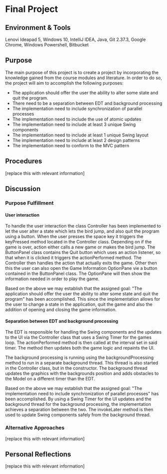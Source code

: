 # Final Project

## Environment & Tools
Lenovi Ideapad 5, Windows 10, IntelliJ IDEA, Java, Git 2.37.3, Google Chrome, Windows Powershell, Bitbucket

## Purpose
The main purpose of this project is to create a project by incorporating the knowledge gained from the course modules and literature.
In order to do so, the project will aim to accomplish the following purposes:

* The application should offer the user the ability to alter some state and quit the program.
* There need to be a separation between EDT and background processing
* The implementation need to include synchronization of parallel processes
* The implementation need to include the use of atomic updates
* The implementation need to include at least 3 unique Swing components
* The implementation need to include at least 1 unique Swing layout
* The implementation need to include at least 2 design patterns
* The implementation need to conform to the MVC pattern

## Procedures
[replace this with relevant information]

## Discussion
### Purpose Fulfillment
#### User interaction
To handle the user interaction the class Controller has been implemented to let the user alter a state which lets the bird jump,
and also quit the program using a button. When the user presses the space key it triggers the
keyPressed method located in the Controller class. Depending on if the game is over, action either
calls a new game or makes the bird jump.
The ButtonPanel class contains the Quit button which uses an action listener, so that when it is clicked it triggers
the actionPerformed method. The Controller then handles the action that actually exits the game.
Other then this the user can also open the Game Information OptionPane vie a button contained in the 
ButtonPanel class. The OptionPane will then show the information needed in order to play the game.

Based on the above we may establish that the assigned goal: "The application should offer the user the ability to alter some state and quit the program"
has been accomplished. This since the implementation allows for the user to change a state in the application, quit the game and also
the addition of opening and closing the game information.

#### Separation between EDT and background processing
The EDT is responsible for handling the Swing components and the updates to the UI via the Controller class 
that uses a Swing Timer for the games loop. The actionPerformed method is then called at the interval set in said timer.
The method then updates both the game logic and repaints the UI.

The background processing is running using the backgroundProcessing method to run in a separate background thread.
This thread is also started in the Controller class, but in the constructor. The background thread updates
the graphics with the backgrounds position and adds obstacles to the Model on a different timer than the EDT.

Based on the above we may establish that the assigned goal: "The implementation need to include synchronization of parallel processes"
has been accomplished. By using a Swing Timer for the UI updates and the background thread for the background processing,
the implementation achieves a separation between the two. The invokeLater method is then used to update 
Swing components safely from the background thread.

### Alternative Approaches
[replace this with relevant information]

## Personal Reflections
[replace this with relevant information]